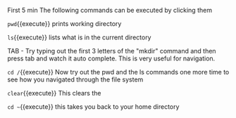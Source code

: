 First 5 min
The following commands can be executed by clicking them

`pwd`{{execute}} prints working directory 

`ls`{{execute}} lists what is in the current directory 

 TAB - Try typing out the first 3 letters of the "mkdir" command and then press tab and watch it auto complete.
This is very useful for navigation. 

`cd /`{{execute}} Now try out the pwd and the ls commands one more time to see how you navigated through the file system

`clear`{{execute}} This clears the 

`cd ~`{{execute}} this takes you back to your home directory



